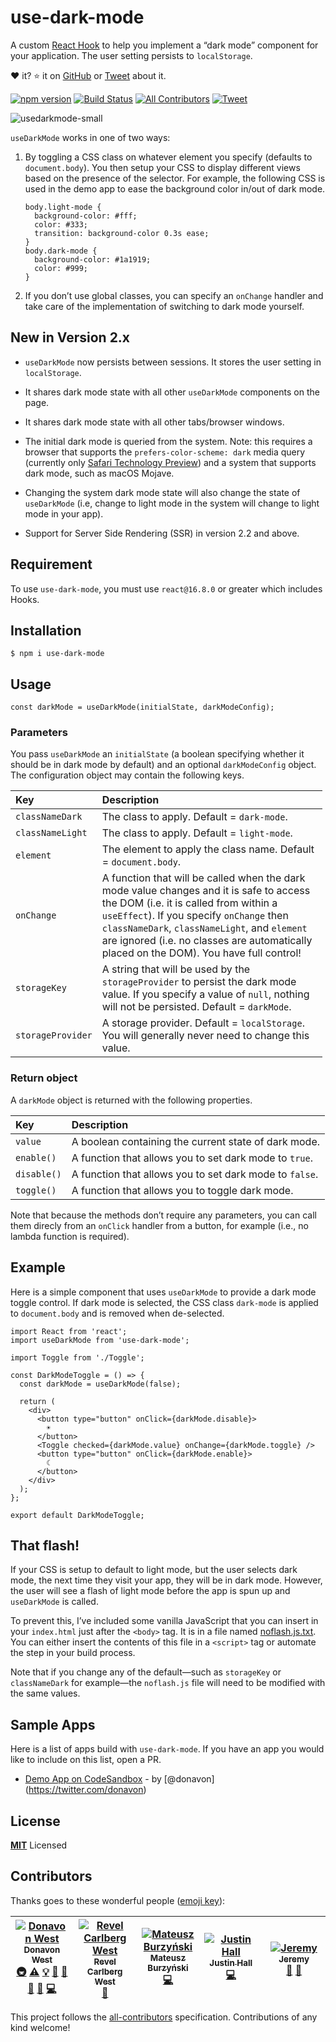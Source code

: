 use-dark-mode
=============

A custom [React Hook](https://reactjs.org/docs/hooks-overview.html) to help you implement a “dark mode” component for your application. The user setting persists to `localStorage`.

❤️ it? ⭐️ it on [GitHub](https://github.com/donavon/use-dark-mode/stargazers) or [Tweet](https://twitter.com/intent/tweet?text=Check%20out%20the%20useDarkMode%20custom%20React%20Hook%20that%20simplifies%20adding%20a%20persistent%20dark%20mode%20setting%20to%20your%20app.&url=https%3A%2F%2Fgithub.com%2Fdonavon%2Fuse-dark-mode&via=donavon&hashtags=reactjs,hooks,darkmode) about it.

[![npm version](https://badge.fury.io/js/use-dark-mode.svg)](https://badge.fury.io/js/use-dark-mode) [![Build Status](https://travis-ci.com/donavon/use-dark-mode.svg?branch=master)](https://travis-ci.com/donavon/use-dark-mode) [![All Contributors](https://img.shields.io/badge/all_contributors-5-orange.svg?style=flat-square)](#contributors) [![Tweet](https://img.shields.io/twitter/url/http/shields.io.svg?style=social)](https://twitter.com/intent/tweet?text=Check%20out%20the%20useDarkMode%20custom%20React%20Hook%20that%20simplifies%20adding%20a%20persistent%20dark%20mode%20setting%20to%20your%20app.&url=https%3A%2F%2Fgithub.com%2Fdonavon%2Fuse-dark-mode&via=donavon&hashtags=reactjs,hooks,darkmode)

![usedarkmode-small](https://user-images.githubusercontent.com/887639/51113468-079ee100-17d0-11e9-8a35-e29b12b74740.gif)

`useDarkMode` works in one of two ways:

1.  By toggling a CSS class on whatever element you specify (defaults to `document.body`). You then setup your CSS to display different views based on the presence of the selector. For example, the following CSS is used in the demo app to ease the background color in/out of dark mode.

        body.light-mode {
          background-color: #fff;
          color: #333;
          transition: background-color 0.3s ease;
        }
        body.dark-mode {
          background-color: #1a1919;
          color: #999;
        }

2.  If you don’t use global classes, you can specify an `onChange` handler and take care of the implementation of switching to dark mode yourself.

New in Version 2.x
------------------

-   `useDarkMode` now persists between sessions. It stores the user setting in `localStorage`.

-   It shares dark mode state with all other `useDarkMode` components on the page.

-   It shares dark mode state with all other tabs/browser windows.

-   The initial dark mode is queried from the system. Note: this requires a browser that supports the `prefers-color-scheme: dark` media query (currently only [Safari Technology Preview](https://developer.apple.com/safari/technology-preview/release-notes/)) and a system that supports dark mode, such as macOS Mojave.

-   Changing the system dark mode state will also change the state of `useDarkMode` (i.e, change to light mode in the system will change to light mode in your app).

-   Support for Server Side Rendering (SSR) in version 2.2 and above.

Requirement
-----------

To use `use-dark-mode`, you must use `react@16.8.0` or greater which includes Hooks.

Installation
------------

    $ npm i use-dark-mode

Usage
-----

    const darkMode = useDarkMode(initialState, darkModeConfig);

### Parameters

You pass `useDarkMode` an `initialState` (a boolean specifying whether it should be in dark mode by default) and an optional `darkModeConfig` object. The configuration object may contain the following keys.

<table style="width:99%;"><colgroup><col style="width: 5%" /><col style="width: 94%" /></colgroup><thead><tr class="header"><th style="text-align: left;">Key</th><th style="text-align: left;">Description</th></tr></thead><tbody><tr class="odd"><td style="text-align: left;"><code>classNameDark</code></td><td style="text-align: left;">The class to apply. Default = <code>dark-mode</code>.</td></tr><tr class="even"><td style="text-align: left;"><code>classNameLight</code></td><td style="text-align: left;">The class to apply. Default = <code>light-mode</code>.</td></tr><tr class="odd"><td style="text-align: left;"><code>element</code></td><td style="text-align: left;">The element to apply the class name. Default = <code>document.body</code>.</td></tr><tr class="even"><td style="text-align: left;"><code>onChange</code></td><td style="text-align: left;">A function that will be called when the dark mode value changes and it is safe to access the DOM (i.e. it is called from within a <code>useEffect</code>). If you specify <code>onChange</code> then <code>classNameDark</code>, <code>classNameLight</code>, and <code>element</code> are ignored (i.e. no classes are automatically placed on the DOM). You have full control!</td></tr><tr class="odd"><td style="text-align: left;"><code>storageKey</code></td><td style="text-align: left;">A string that will be used by the <code>storageProvider</code> to persist the dark mode value. If you specify a value of <code>null</code>, nothing will not be persisted. Default = <code>darkMode</code>.</td></tr><tr class="even"><td style="text-align: left;"><code>storageProvider</code></td><td style="text-align: left;">A storage provider. Default = <code>localStorage</code>. You will generally never need to change this value.</td></tr></tbody></table>

### Return object

A `darkMode` object is returned with the following properties.

<table><thead><tr class="header"><th style="text-align: left;">Key</th><th style="text-align: left;">Description</th></tr></thead><tbody><tr class="odd"><td style="text-align: left;"><code>value</code></td><td style="text-align: left;">A boolean containing the current state of dark mode.</td></tr><tr class="even"><td style="text-align: left;"><code>enable()</code></td><td style="text-align: left;">A function that allows you to set dark mode to <code>true</code>.</td></tr><tr class="odd"><td style="text-align: left;"><code>disable()</code></td><td style="text-align: left;">A function that allows you to set dark mode to <code>false</code>.</td></tr><tr class="even"><td style="text-align: left;"><code>toggle()</code></td><td style="text-align: left;">A function that allows you to toggle dark mode.</td></tr></tbody></table>

Note that because the methods don’t require any parameters, you can call them direcly from an `onClick` handler from a button, for example (i.e., no lambda function is required).

Example
-------

Here is a simple component that uses `useDarkMode` to provide a dark mode toggle control. If dark mode is selected, the CSS class `dark-mode` is applied to `document.body` and is removed when de-selected.

    import React from 'react';
    import useDarkMode from 'use-dark-mode';

    import Toggle from './Toggle';

    const DarkModeToggle = () => {
      const darkMode = useDarkMode(false);

      return (
        <div>
          <button type="button" onClick={darkMode.disable}>
            ☀
          </button>
          <Toggle checked={darkMode.value} onChange={darkMode.toggle} />
          <button type="button" onClick={darkMode.enable}>
            ☾
          </button>
        </div>
      );
    };

    export default DarkModeToggle;

That flash!
-----------

If your CSS is setup to default to light mode, but the user selects dark mode, the next time they visit your app, they will be in dark mode. However, the user will see a flash of light mode before the app is spun up and `useDarkMode` is called.

To prevent this, I’ve included some vanilla JavaScript that you can insert in your `index.html` just after the `<body>` tag. It is in a file named [noflash.js.txt](https://github.com/donavon/use-dark-mode/blob/develop/noflash.js.txt). You can either insert the contents of this file in a `<script>` tag or automate the step in your build process.

Note that if you change any of the default—such as `storageKey` or `classNameDark` for example—the `noflash.js` file will need to be modified with the same values.

Sample Apps
-----------

Here is a list of apps build with `use-dark-mode`. If you have an app you would like to include on this list, open a PR.

-   [Demo App on CodeSandbox](https://codesandbox.io/s/mzj64x80ny) - by <span class="citation" data-cites="donavon">\[@donavon\]</span>(https://twitter.com/donavon)

License
-------

**[MIT](LICENSE)** Licensed

Contributors
------------

Thanks goes to these wonderful people ([emoji key](https://github.com/all-contributors/all-contributors#emoji-key)):

<table><colgroup><col style="width: 20%" /><col style="width: 20%" /><col style="width: 20%" /><col style="width: 20%" /><col style="width: 20%" /></colgroup><thead><tr class="header"><th><a href="http://donavon.com"><img src="https://avatars3.githubusercontent.com/u/887639?v=4" alt="Donavon West" /><br />
<sub><strong>Donavon West</strong></sub></a><br />
<a href="#infra-donavon" title="Infrastructure (Hosting, Build-Tools, etc)">🚇</a> <a href="https://github.com/donavon/use-dark-mode/commits?author=donavon" title="Tests">⚠️</a> <a href="#example-donavon" title="Examples">💡</a> <a href="#ideas-donavon" title="Ideas, Planning, &amp; Feedback">🤔</a> <a href="#maintenance-donavon" title="Maintenance">🚧</a> <a href="#review-donavon" title="Reviewed Pull Requests">👀</a> <a href="#tool-donavon" title="Tools">🔧</a> <a href="https://github.com/donavon/use-dark-mode/commits?author=donavon" title="Code">💻</a></th><th><a href="https://github.com/revelcw"><img src="https://avatars2.githubusercontent.com/u/29359616?v=4" alt="Revel Carlberg West" /><br />
<sub><strong>Revel Carlberg West</strong></sub></a><br />
<a href="#ideas-revelcw" title="Ideas, Planning, &amp; Feedback">🤔</a></th><th><a href="https://github.com/Andarist"><img src="https://avatars2.githubusercontent.com/u/9800850?v=4" alt="Mateusz Burzyński" /><br />
<sub><strong>Mateusz Burzyński</strong></sub></a><br />
<a href="https://github.com/donavon/use-dark-mode/commits?author=Andarist" title="Code">💻</a></th><th><a href="https://github.com/wKovacs64"><img src="https://avatars1.githubusercontent.com/u/1288694?v=4" alt="Justin Hall" /><br />
<sub><strong>Justin Hall</strong></sub></a><br />
<a href="https://github.com/donavon/use-dark-mode/commits?author=wKovacs64" title="Code">💻</a></th><th><a href="https://github.com/fxbabys"><img src="https://avatars1.githubusercontent.com/u/24556921?v=4" alt="Jeremy" /><br />
<sub><strong>Jeremy</strong></sub></a><br />
<a href="#userTesting-fxbabys" title="User Testing">📓</a> <a href="https://github.com/donavon/use-dark-mode/issues?q=author%3Afxbabys" title="Bug reports">🐛</a></th></tr></thead><tbody></tbody></table>

This project follows the [all-contributors](https://github.com/all-contributors/all-contributors) specification. Contributions of any kind welcome!
